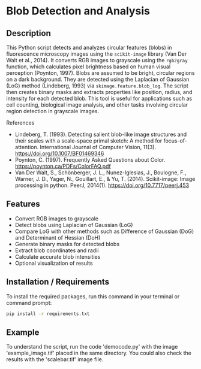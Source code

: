# Blob Detection and Analysis
## Description
This Python script detects and analyzes circular features (blobs) in fluorescence microscopy images using the `scikit-image` library (Van Der Walt et al., 2014). It converts RGB images to grayscale using the `rgb2gray` function, which calculates pixel brightness based on human visual perception (Poynton, 1997).
Blobs are assumed to be bright, circular regions on a dark background. They are detected using the Laplacian of Gaussian (LoG) method (Lindeberg, 1993) via `skimage.feature.blob_log`. The script then creates binary masks and extracts properties like position, radius, and intensity for each detected blob.
This tool is useful for applications such as cell counting, biological image analysis, and other tasks involving circular region detection in grayscale images.

References
- Lindeberg, T. (1993). Detecting salient blob-like image structures and their scales with a scale-space primal sketch: A method for focus-of-attention. International Journal of Computer Vision, 11(3). https://doi.org/10.1007/BF01469346
- Poynton, C. (1997). Frequently Asked Questions about Color. https://poynton.ca/PDFs/ColorFAQ.pdf
- Van Der Walt, S., Schönberger, J. L., Nunez-Iglesias, J., Boulogne, F., Warner, J. D., Yager, N., Gouillart, E., & Yu, T. (2014). Scikit-image: Image processing in python. PeerJ, 2014(1). https://doi.org/10.7717/peerj.453

## Features
- Convert RGB images to grayscale
- Detect blobs using Laplacian of Gaussian (LoG)
- Compare LoG with other methods such as Difference of Gaussian (DoG) and Determinant of Hessian (DoH)
- Generate binary masks for detected blobs
- Extract blob coordinates and radii
- Calculate accurate blob intensities
- Optional visualization of results

## Installation / Requirements
To install the required packages, run this command in your terminal or command prompt:

```bash
pip install -r requirements.txt
```

## Example
To understand the script, run the code 'democode.py' with the image 'example_image.tif' placed in the same directory. You could also check the results with the 'scalebar.tif' image file.
